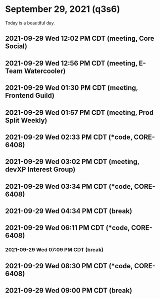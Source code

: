 # September 29, 2021 (q3s6)

Today is a beautiful day.

## 2021-09-29 Wed 12:02 PM CDT (meeting, Core Social)

## 2021-09-29 Wed 12:56 PM CDT (meeting, E-Team Watercooler)

## 2021-09-29 Wed 01:30 PM CDT (meeting, Frontend Guild)

## 2021-09-29 Wed 01:57 PM CDT (meeting, Prod Split Weekly)

## 2021-09-29 Wed 02:33 PM CDT (*code, CORE-6408)

## 2021-09-29 Wed 03:02 PM CDT (meeting, devXP Interest Group)

## 2021-09-29 Wed 03:34 PM CDT (*code, CORE-6408)

## 2021-09-29 Wed 04:34 PM CDT (break)

## 2021-09-29 Wed 06:11 PM CDT (*code, CORE-6408)

### 2021-09-29 Wed 07:09 PM CDT (break)

## 2021-09-29 Wed 08:30 PM CDT (*code, CORE-6408)

## 2021-09-29 Wed 09:00 PM CDT (break)
